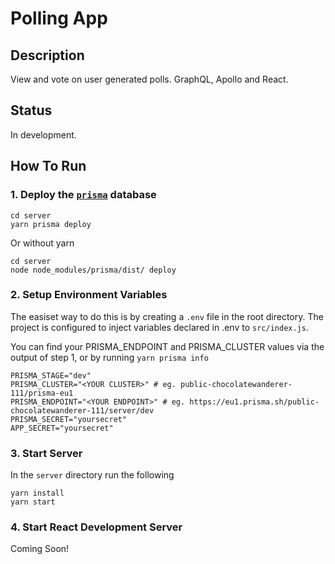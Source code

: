 # Polling App

## Description
View and vote on user generated polls.  GraphQL, Apollo and React.

## Status
In development.

## How To Run

### 1. Deploy the [`prisma`](https://github.com/graphcool/prisma) database
```
cd server
yarn prisma deploy
```
Or without yarn
```
cd server
node node_modules/prisma/dist/ deploy
```

### 2. Setup Environment Variables
The easiset way to do this is by creating a `.env` file in the root directory.  The project is configured to inject variables declared in .env to `src/index.js`.

You can find your PRISMA_ENDPOINT and PRISMA_CLUSTER values via the output of step 1, or by running `yarn prisma info`

```
PRISMA_STAGE="dev"
PRISMA_CLUSTER="<YOUR CLUSTER>" # eg. public-chocolatewanderer-111/prisma-eu1
PRISMA_ENDPOINT="<YOUR ENDPOINT>" # eg. https://eu1.prisma.sh/public-chocolatewanderer-111/server/dev
PRISMA_SECRET="yoursecret"
APP_SECRET="yoursecret"
```

### 3. Start Server
In the `server` directory run the following
```
yarn install
yarn start
```

### 4. Start React Development Server
Coming Soon!
